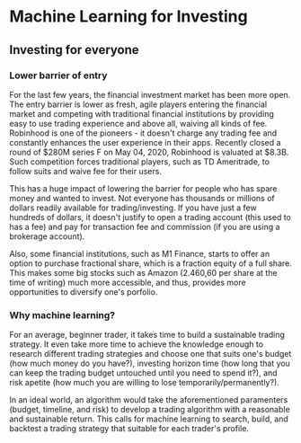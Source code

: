 # Machine Learning for Investing

## Investing for everyone

### Lower barrier of entry

For the last few years, the financial investment market has been more open. The entry barrier is lower as fresh, agile players entering the financial market and competing with traditional financial institutions by providing easy to use trading experience and above all, waiving all kinds of fee. Robinhood is one of the pioneers - it doesn't charge any trading fee and constantly enhances the user experience in their apps. Recently closed a round of $280M series F on May 04, 2020, Robinhood is valuated at $8.3B. Such competition forces traditional players, such as TD Ameritrade, to follow suits and waive fee for their users.

This has a huge impact of lowering the barrier for people who has spare money and wanted to invest. Not everyone has thousands or millions of dollars readily available for trading/investing. If you have just a few hundreds of dollars, it doesn't justify to open a trading account (this used to has a fee) and pay for transaction fee and commission (if you are using a brokerage account).

Also, some financial institutions, such as M1 Finance, starts to offer an option to purchase fractional share, which is a fraction equity of a full share. This makes some big stocks such as Amazon (2.460,60 per share at the time of writing) much more accessible, and thus, provides more opportunities to diversify one's porfolio.

### Why machine learning?

For an average, beginner trader, it takes time to build a sustainable trading strategy. It even take more time to achieve the knowledge enough to research different trading strategies and choose one that suits one's budget (how much money do you have?), investing horizon time (how long that you can keep the trading budget untouched until you need to spend it?), and risk apetite (how much you are willing to lose temporarily/permanently?).

In an ideal world, an algorithm would take the aforementioned paramenters (budget, timeline, and risk) to develop a trading algorithm with a reasonable and sustainable return. This calls for machine learning to search, build, and backtest a trading strategy that suitable for each trader's profile.
